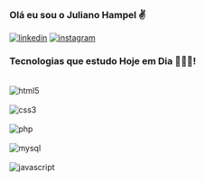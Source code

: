 ### Olá eu sou o Juliano Hampel ✌️

[![linkedin](https://img.shields.io/badge/LinkedIn-0077B5?style=for-the-badge&logo=linkedin&logoColor=white)](https://www.linkedin.com/in/juliano-hampel-a03917168)
[![instagram](https://img.shields.io/badge/Instagram-E4405F?style=for-the-badge&logo=instagram&logoColor=white)](https://www.instagram.com/julianohampel/)



### Tecnologias que estudo Hoje em Dia 👨🏻‍💻!
  
  <div style="display inline_block"><br/>  
  <img align="center" alt="html5" src= "https://img.shields.io/badge/HTML5-E34F26?style=for-the-badge&logo=html5&logoColor=white"/>
<div/><div style="display inline_block"><br/>  
  <img align="center" alt="css3" src= "https://img.shields.io/badge/CSS3-1572B6?style=for-the-badge&logo=css3&logoColor=white"/>
<div/><div style="display inline_block"><br/> 
  <img align="center" alt="php" src= "https://img.shields.io/badge/PHP-777BB4?style=for-the-badge&logo=php&logoColor=white"/>
<div/><div style="display inline_block"><br/> 
  <img align="center" alt="mysql" src= "https://img.shields.io/badge/MySQL-00000F?style=for-the-badge&logo=mysql&logoColor=white"/>
<div/><div style="display inline_block"><br/> 
  <img align="center" alt="javascript" src= "https://img.shields.io/badge/JavaScript-F7DF1E?style=for-the-badge&logo=javascript&logoColor=black"/>
<div/>
